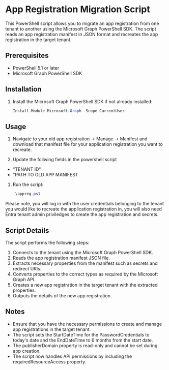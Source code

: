 # App Registration Migration Script

This PowerShell script allows you to migrate an app registration from one tenant to another using the Microsoft Graph PowerShell SDK. The script reads an app registration manifest in JSON format and recreates the app registration in the target tenant.

## Prerequisites

- PowerShell 5.1 or later
- Microsoft Graph PowerShell SDK

## Installation

1. Install the Microsoft Graph PowerShell SDK if not already installed:
    ```powershell
    Install-Module Microsoft.Graph -Scope CurrentUser
    ```

## Usage

1. Navigate to your old app registration -> Manage -> Manifest and download that manifest file for your application registration you want to recreate.
   
1. Update the follwing fields in the powershell script
 - "TENANT ID"
 - "PATH TO OLD APP MANIFEST

1. Run the script:
    ```powershell
    .\appreg.ps1
    ```
Please note, you will log in with the user credentials belonging to the tenant you would like to recreate the application registration in, you will also need Entra tenant admin priviledges to create the app registration and secrets.

## Script Details

The script performs the following steps:

1. Connects to the tenant using the Microsoft Graph PowerShell SDK.
1. Reads the app registration manifest JSON file.
1. Extracts necessary properties from the manifest such as secrets and redirect URIs.
1. Converts properties to the correct types as required by the Microsoft Graph API.
1. Creates a new app registration in the target tenant with the extracted properties.
1. Outputs the details of the new app registration.

## Notes
- Ensure that you have the necessary permissions to create and manage app registrations in the target tenant.
- The script sets the StartDateTime for the PasswordCredentials to today's date and the EndDateTime to 6 months from the start date.
- The publisherDomain property is read-only and cannot be set during app creation.
- The script now handles API permissions by including the requiredResourceAccess property.

